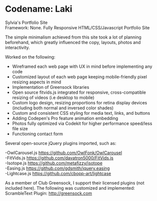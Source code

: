 # Codename: Laki
Sylvia's Portfolio Site<br>
Framework: None. Fully Responsive HTML/CSS/Javascript Portfolio Site<br>

The simple minimalism achieved from this site took a lot of planning beforehand, which greatly influenced the copy, layouts, photos and interactivity.<br>


Worked on the following:<br>
* Wireframed each web page with UX in mind before implementing any code<br>
* Customized layout of each web page keeping mobile-friendly pixel resizing aspects in mind<br>
* Implementation of Greensock libraries<br>
* Open source fitvids.js integrated for responsive, cross-compatible resizing of videos (i.e desktop to mobile)<br>
* Custom logo design, resizing proportions for retina display devices (including both normal and inversed color shades)
* Custom and consistent CSS styling for media text, links, and buttons
* Adding Codepen's Pro feature animation embedding
* Photos fully optimized via Codekit for higher performance speed/less file size<br>
* Functioning contact form<br>


Several open-source jQuery plugins imported, such as:<br>

-OwlCarousel.js https://github.com/OwlFonk/OwlCarousel<br>
-FitVids.js https://github.com/davatron5000/FitVids.js<br>
-Isotope.js https://github.com/metafizzy/isotope<br>
-Easing.js https://github.com/gdsmith/jquery.easing<br>
-Lightcase.js https://github.com/cbopp-art/lightcase<br>


As a member of Club Greensock, I support their licensed plugins (not included here). The following was customized and implemented:<br>
ScrambleText Plugin: http://greensock.com <br>







